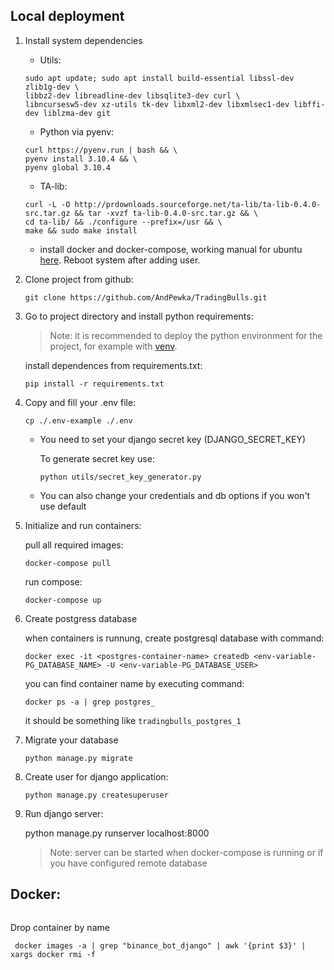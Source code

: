 

## Local deployment

1. Install system dependencies
   - Utils:
   ```
   sudo apt update; sudo apt install build-essential libssl-dev zlib1g-dev \
   libbz2-dev libreadline-dev libsqlite3-dev curl \
   libncursesw5-dev xz-utils tk-dev libxml2-dev libxmlsec1-dev libffi-dev liblzma-dev git
   ```
   - Python via pyenv:
   ```
   curl https://pyenv.run | bash && \
   pyenv install 3.10.4 && \
   pyenv global 3.10.4
   ```
   - TA-lib:
   ```
   curl -L -O http://prdownloads.sourceforge.net/ta-lib/ta-lib-0.4.0-src.tar.gz && tar -xvzf ta-lib-0.4.0-src.tar.gz && \
   cd ta-lib/ && ./configure --prefix=/usr && \
   make && sudo make install
   ```
   - install docker and docker-compose, working manual for ubuntu [here](https://itisgood.ru/2019/01/21/ustanovite-docker-i-docker-compose-v-linux-mint-19/). Reboot system after adding user.

2. Clone project from github:
   ```
   git clone https://github.com/AndPewka/TradingBulls.git
   ```

3. Go to project directory and install python requirements:
   
   > Note: it is recommended to deploy the python environment for the project, for example with [venv](https://docs.python.org/3/library/venv.html).

   install dependences from requirements.txt:
   ```
   pip install -r requirements.txt
   ```

4. Copy and fill your .env file:
   ```
   cp ./.env-example ./.env
   ```
   - You need to set your django secret key (DJANGO_SECRET_KEY)
   
      To generate secret key use:
      ```
      python utils/secret_key_generator.py
      ```
   - You can also change your credentials and db options if you won't use default

5. Initialize and run containers:
    
    pull all required images:
    ```
    docker-compose pull
    ```
    run compose:
    ```
    docker-compose up
    ```

6. Create postgress database

    when containers is runnung, create postgresql database with command:
    ```
    docker exec -it <postgres-container-name> createdb <env-variable-PG_DATABASE_NAME> -U <env-variable-PG_DATABASE_USER>
    ```
    you can find container name by executing command: 
    ```
    docker ps -a | grep postgres_
    ```
    it should be something like `tradingbulls_postgres_1`

7. Migrate your database

   ```
   python manage.py migrate
   ```

8. Create user for django application:

   ```
   python manage.py createsuperuser
   ```

9. Run django server:

   python manage.py runserver localhost:8000
   > Note: server can be started when docker-compose is running or if you have configured remote database



## Docker:
   ```
   
   ```

   Drop container by name
   ```
    docker images -a | grep "binance_bot_django" | awk '{print $3}' | xargs docker rmi -f
   ```
